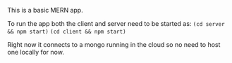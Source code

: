 This is a basic MERN app.

To run the app both the client and server need to be started as:
```(cd server && npm start)```
```(cd client && npm start)```

Right now it connects to a mongo running in the cloud so no need to host one locally for now.
